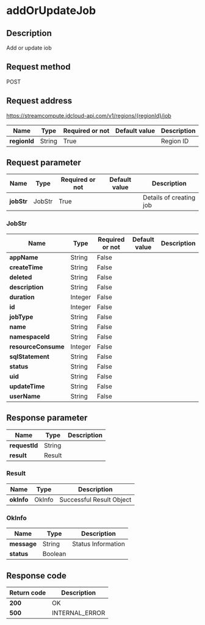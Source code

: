 # addOrUpdateJob


## Description
Add or update iob

## Request method
POST

## Request address
https://streamcompute.jdcloud-api.com/v1/regions/{regionId}/job

|Name|Type|Required or not|Default value|Description|
|---|---|---|---|---|
|**regionId**|String|True| |Region ID|

## Request parameter
|Name|Type|Required or not|Default value|Description|
|---|---|---|---|---|
|**jobStr**|JobStr|True| |Details of creating job|

### JobStr
|Name|Type|Required or not|Default value|Description|
|---|---|---|---|---|
|**appName**|String|False| | |
|**createTime**|String|False| | |
|**deleted**|String|False| | |
|**description**|String|False| | |
|**duration**|Integer|False| | |
|**id**|Integer|False| | |
|**jobType**|String|False| | |
|**name**|String|False| | |
|**namespaceId**|String|False| | |
|**resourceConsume**|Integer|False| | |
|**sqlStatement**|String|False| | |
|**status**|String|False| | |
|**uid**|String|False| | |
|**updateTime**|String|False| | |
|**userName**|String|False| | |

## Response parameter
|Name|Type|Description|
|---|---|---|
|**requestId**|String| |
|**result**|Result| |


### Result
|Name|Type|Description|
|---|---|---|
|**okInfo**|OkInfo|Successful Result Object|
### OkInfo
|Name|Type|Description|
|---|---|---|
|**message**|String|Status Information|
|**status**|Boolean| |

## Response code
|Return code|Description|
|---|---|
|**200**|OK|
|**500**|INTERNAL_ERROR|
